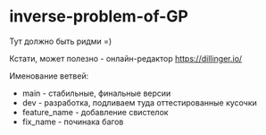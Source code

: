 # inverse-problem-of-GP

Тут должно быть ридми =)

Кстати, может полезно - онлайн-редактор https://dillinger.io/


Именование ветвей:

* main - стабильные, финальные версии
* dev - разработка, подливаем туда оттестированные кусочки
* feature_name - добавление свистелок
* fix_name - починака багов
